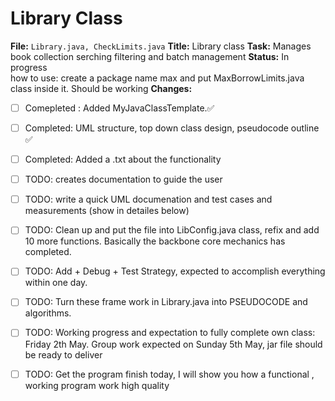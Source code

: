 # Library Class
**File:** `Library.java, CheckLimits.java`
**Title:** Library class
**Task:**  Manages book collection serching filtering and batch management
**Status:** In progress   
how to use: 
create a package name max and put MaxBorrowLimits.java class inside it. Should be working 
**Changes:**  
- [ ] Comepleted : Added MyJavaClassTemplate.✅
- [ ] Completed: UML structure, top down class design, pseudocode outline  ✅
- [ ] Completed: Added a .txt about the functionality
- [ ] TODO: creates documentation to guide the user 
- [ ] TODO: write a quick UML documenation and test cases and measurements (show in detailes below)
- [ ] TODO: Clean up and put the file into LibConfig.java class, refix and add 10 more functions. Basically the backbone core mechanics has completed.
- [ ] TODO: Add + Debug + Test Strategy, expected to accomplish everything within one day.
- [ ] TODO: Turn these frame work in Library.java into PSEUDOCODE and algorithms.
- [ ] TODO: Working progress and expectation to fully complete own class: Friday 2th May. Group work expected on Sunday 5th May, jar file should be ready to deliver
- [ ] TODO: Get the program finish today, I will show you how a functional , working program work high quality 
  
      



